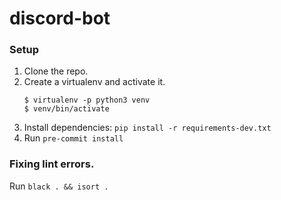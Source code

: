 # discord-bot

### Setup
1. Clone the repo.
2. Create a virtualenv and activate it.
   ```
   $ virtualenv -p python3 venv
   $ venv/bin/activate
   ```
3. Install dependencies: ``pip install -r requirements-dev.txt``
4. Run ``pre-commit install``

### Fixing lint errors.
Run `black . && isort .`
